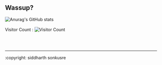 ## Wassup?
![Anurag's GitHub stats](https://github-readme-stats.vercel.app/api?username=siddharth0402&show_icons=true&theme=radical)
<br></br>
Visitor Count : ![Visitor Count](https://profile-counter.glitch.me/{siddharth0402}/count.svg)
  
<br></br>
<hr>
:copyright: siddharth sonkusre
